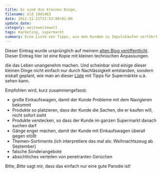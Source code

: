 ```yaml
---
title: Es sind die kleinen Dinge,
filename: old_1941463
date: 2011-11-21T22:53:00+01:00
update_date:
category: weiteweitewelt
tags: marketing, supermarkt
summary: Eine Liste von Tipps, wie man Kunden zu Impulskäufen verführt (und dabei deren Leben zur Hölle macht). Ich hoffe, es ist nur eine gute Parodie.
---
```

Dieser Eintrag wurde ursprünglich auf meinem [alten Blog veröffentlicht](https://stu.blogger.de/stories/1941463/). Dieser Eintrag hier ist eine Kopie mit kleinen technischen Anpassungen.

die das Leben unangenehm machen. Und scheinbar sind einige dieser kleinen Dinge nicht einfach nur durch Nachlässigkeit entstanden, sondern eiskalt geplant, wie man an dieser [Liste](https://www.experto.de/b2b/unternehmen-maerkte/unternehmensstrategie/wie-sie-ihre-kunden-zu-impulskaeufen-verfuehren.html) mit Tipps für Supermärkte u.ä. sehen kann.

Empfohlen wird, kurz zusammengefasst:

- große Einkaufswagen, damit der Kunde Probleme mit dem Navigieren bekommt
- Produkte so platzieren, dass der Kunde die Sachen, die er kaufen will, nicht sofort sieht
- Produkte verstecken, so dass der Kunde im ganzen Supermarkt danach suchen darf
- Gänge enger machen, damit der Kunde mit Einkaufswagen überall gegen stößt
- Themen-Sortimente (ich interpretiere das mal als: Weihnachtszeug ab September)
- falsche Sonderangebote
- absichtliches verteilen von penetranten Gerüchen

Bitte, *Bitte* sagt mir, dass das einfach nur eine gute Parodie ist!
